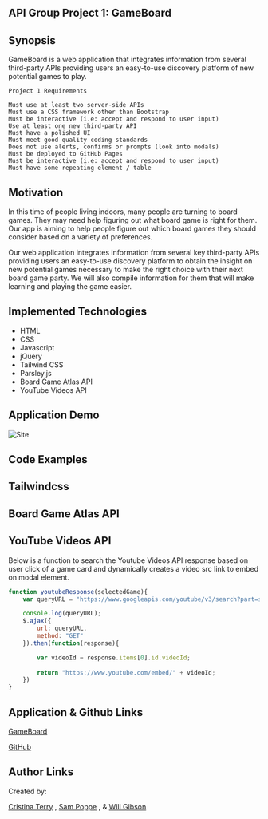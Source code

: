 ## API Group Project 1: GameBoard

## Synopsis

GameBoard is a web application that integrates information from several third-party APIs providing users an easy-to-use discovery platform of new potential games to play.

``` 
Project 1 Requirements

Must use at least two server-side APIs
Must use a CSS framework other than Bootstrap
Must be interactive (i.e: accept and respond to user input)
Use at least one new third-party API
Must have a polished UI
Must meet good quality coding standards
Does not use alerts, confirms or prompts (look into modals)
Must be deployed to GitHub Pages
Must be interactive (i.e: accept and respond to user input)
Must have some repeating element / table
```

## Motivation

In this time of people living indoors, many people are turning to board games. They may need help figuring out what board game is right for them. Our app is aiming to help people figure out which board games they should consider based on a variety of preferences.

Our web application integrates information from several key third-party APIs providing users an easy-to-use discovery platform to obtain the insight on new potential games necessary to make the right choice with their next board game party. We will also compile information for them that will make learning and playing the game easier.

## Implemented Technologies

- HTML
- CSS
- Javascript
- jQuery
- Tailwind CSS
- Parsley.js
- Board Game Atlas API
- YouTube Videos API

## Application Demo

![Site](car-quiz.png)

## Code Examples


## Tailwindcss



## Board Game Atlas API



## YouTube Videos API

Below is a function to search the Youtube Videos API response based on user click of a game card and dynamically creates a video src link to embed on modal element.

```js
function youtubeResponse(selectedGame){
    var queryURL = "https://www.googleapis.com/youtube/v3/search?part=snippet&maxResults=1&q=" + videoType + selectedGame + "&type=video&key=AIzaSyAjs8I4xGPzoBBcuCk4afKvx-IRoVaQX0A"

    console.log(queryURL);
    $.ajax({
        url: queryURL,
        method: "GET"
    }).then(function(response){

        var videoId = response.items[0].id.videoId;
        
        return "https://www.youtube.com/embed/" + videoId;
    })
}
```

## Application & Github Links

[GameBoard](https://popsizzle.github.io/API-Group-Project/)


[GitHub](https://github.com/PopSizzle/API-Group-Project)

## Author Links

Created by: 

[Cristina Terry](https://www.linkedin.com/in/dcristinaterry/) , [Sam Poppe](https://www.linkedin.com/in/sam-poppe-623281193/) , & [Will Gibson ](https://www.linkedin.com/in/wtgibson/)
